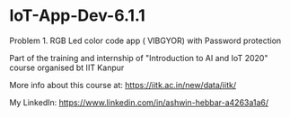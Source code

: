 # IoT-App-Dev-6.1.1
Problem 1. RGB Led color code app ( VIBGYOR) with Password protection

Part of the training and internship of "Introduction to AI and IoT 2020" course organised bt IIT Kanpur

More info about this course at:
https://iitk.ac.in/new/data/iitk/

My LinkedIn:
https://www.linkedin.com/in/ashwin-hebbar-a4263a1a6/
